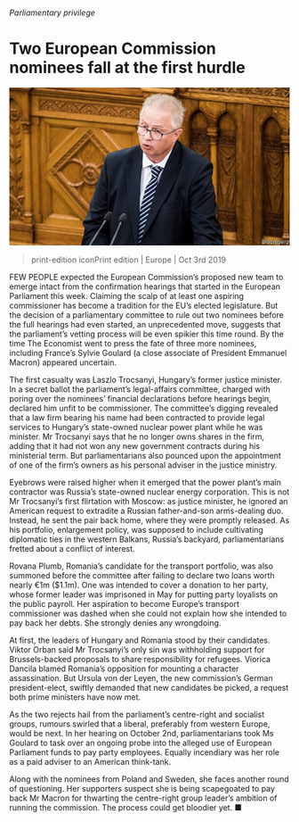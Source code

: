 ###### Parliamentary privilege

# Two European Commission nominees fall at the first hurdle 

![image](images/20191005_eup503.jpg) 

> print-edition iconPrint edition | Europe | Oct 3rd 2019 

FEW PEOPLE expected the European Commission’s proposed new team to emerge intact from the confirmation hearings that started in the European Parliament this week. Claiming the scalp of at least one aspiring commissioner has become a tradition for the EU’s elected legislature. But the decision of a parliamentary committee to rule out two nominees before the full hearings had even started, an unprecedented move, suggests that the parliament’s vetting process will be even spikier this time round. By the time The Economist went to press the fate of three more nominees, including France’s Sylvie Goulard (a close associate of President Emmanuel Macron) appeared uncertain. 

The first casualty was Laszlo Trocsanyi, Hungary’s former justice minister. In a secret ballot the parliament’s legal-affairs committee, charged with poring over the nominees’ financial declarations before hearings begin, declared him unfit to be commissioner. The committee’s digging revealed that a law firm bearing his name had been contracted to provide legal services to Hungary’s state-owned nuclear power plant while he was minister. Mr Trocsanyi says that he no longer owns shares in the firm, adding that it had not won any new government contracts during his ministerial term. But parliamentarians also pounced upon the appointment of one of the firm’s owners as his personal adviser in the justice ministry. 

Eyebrows were raised higher when it emerged that the power plant’s main contractor was Russia’s state-owned nuclear energy corporation. This is not Mr Trocsanyi’s first flirtation with Moscow: as justice minister, he ignored an American request to extradite a Russian father-and-son arms-dealing duo. Instead, he sent the pair back home, where they were promptly released. As his portfolio, enlargement policy, was supposed to include cultivating diplomatic ties in the western Balkans, Russia’s backyard, parliamentarians fretted about a conflict of interest. 

Rovana Plumb, Romania’s candidate for the transport portfolio, was also summoned before the committee after failing to declare two loans worth nearly €1m ($1.1m). One was intended to cover a donation to her party, whose former leader was imprisoned in May for putting party loyalists on the public payroll. Her aspiration to become Europe’s transport commissioner was dashed when she could not explain how she intended to pay back her debts. She strongly denies any wrongdoing. 

At first, the leaders of Hungary and Romania stood by their candidates. Viktor Orban said Mr Trocsanyi’s only sin was withholding support for Brussels-backed proposals to share responsibility for refugees. Viorica Dancila blamed Romania’s opposition for mounting a character assassination. But Ursula von der Leyen, the new commission’s German president-elect, swiftly demanded that new candidates be picked, a request both prime ministers have now met. 

As the two rejects hail from the parliament’s centre-right and socialist groups, rumours swirled that a liberal, preferably from western Europe, would be next. In her hearing on October 2nd, parliamentarians took Ms Goulard to task over an ongoing probe into the alleged use of European Parliament funds to pay party employees. Equally incendiary was her role as a paid adviser to an American think-tank. 

Along with the nominees from Poland and Sweden, she faces another round of questioning. Her supporters suspect she is being scapegoated to pay back Mr Macron for thwarting the centre-right group leader’s ambition of running the commission. The process could get bloodier yet. ■ 

